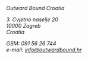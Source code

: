 <address>
Outward Bound Croatia

3\. Cvjetno naselje 20<br>
10000 Zagreb<br>
Croatia

GSM: 091 56 26 744<br>
e-mail: <info@outwardbound.hr>
</address>
